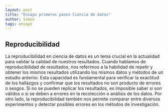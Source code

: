 ```yaml
---
layout: post
title: "Ensayo primeros pasos Ciencia de datos"
author: Simon
tags: ensayo
---
```


## Reproducibilidad

La reproducibilidad en ciencia de datos es un tema crucial en la actualidad para validar la calidad de nuestros resultados. Cuando hablamos de reproducibilidad de resultados, nos referimos a la habilidad de repetir y obtener los mismos resultados utilizando los mismos datos y métodos de un estudio anterior. Esta capacidad es fundamental para verificar la exactitud de los hallazgos y confirmar que los resultados no son producto de errores o sesgos. Si no se pueden replicar los resultados, es imposible saber si son válidos o si se deben a errores en la recolección o análisis de los datos. Por otro lado, la reproducibilidad también nos permite comparar entre diversos experimentos y detectar posibles errores en los métodos de investigación.
